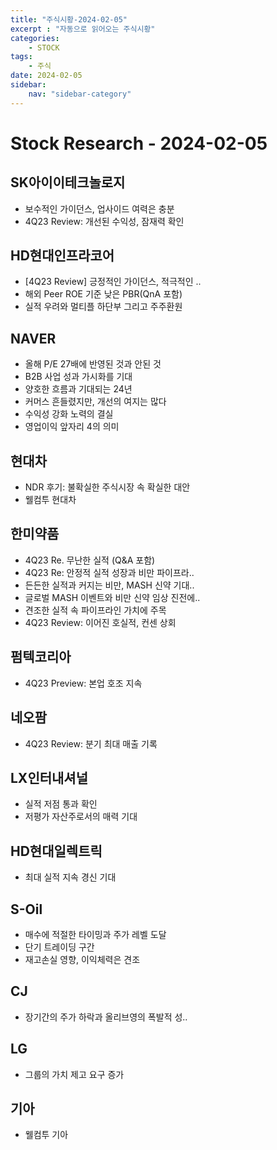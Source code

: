 ```yaml
---
title: "주식시황-2024-02-05"
excerpt : "자동으로 읽어오는 주식시황"
categories:
    - STOCK
tags:
    - 주식
date: 2024-02-05
sidebar: 
    nav: "sidebar-category"
---
```


# Stock Research - 2024-02-05

## SK아이이테크놀로지
- 보수적인 가이던스, 업사이드 여력은 충분
- 4Q23 Review: 개선된 수익성, 잠재력 확인

## HD현대인프라코어
- [4Q23 Review] 긍정적인 가이던스, 적극적인 ..
- 해외 Peer ROE 기준 낮은 PBR(QnA 포함)
- 실적 우려와 멀티플 하단부 그리고 주주환원

## NAVER
- 올해 P/E 27배에 반영된 것과 안된 것
- B2B 사업 성과 가시화를 기대
- 양호한 흐름과 기대되는 24년
- 커머스 흔들렸지만, 개선의 여지는 많다
- 수익성 강화 노력의 결실
- 영업이익 앞자리 4의 의미

## 현대차
- NDR 후기: 불확실한 주식시장 속 확실한 대안
- 웰컴투 현대차

## 한미약품
- 4Q23 Re. 무난한 실적 (Q&A 포함)
- 4Q23 Re: 안정적 실적 성장과 비만 파이프라..
- 든든한 실적과 커지는 비만, MASH 신약 기대..
- 글로벌 MASH 이벤트와 비만 신약 임상 진전에..
- 견조한 실적 속 파이프라인 가치에 주목
- 4Q23 Review: 이어진 호실적, 컨센 상회

## 펌텍코리아
- 4Q23 Preview: 본업 호조 지속

## 네오팜
- 4Q23 Review: 분기 최대 매출 기록

## LX인터내셔널
- 실적 저점 통과 확인
- 저평가 자산주로서의 매력 기대

## HD현대일렉트릭
- 최대 실적 지속 경신 기대

## S-Oil
- 매수에 적절한 타이밍과 주가 레벨 도달
- 단기 트레이딩 구간
- 재고손실 영향, 이익체력은 견조

## CJ
- 장기간의 주가 하락과 올리브영의 폭발적 성..

## LG
- 그룹의 가치 제고 요구 증가

## 기아
- 웰컴투 기아

